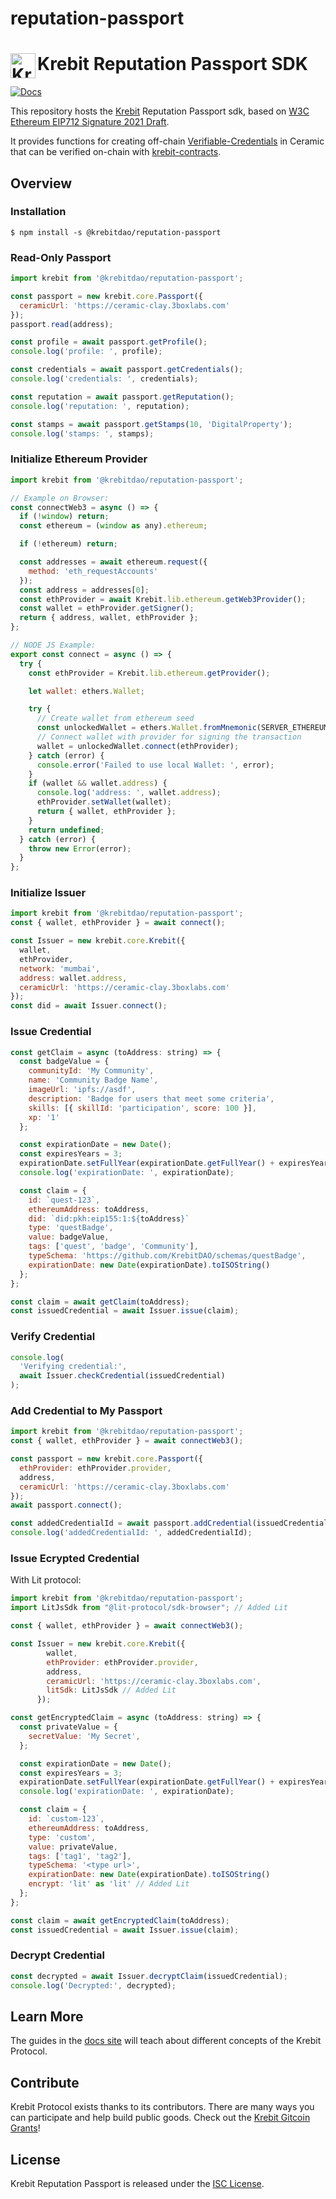 # reputation-passport

# <img src="https://gateway.pinata.cloud/ipfs/QmThGkNo3FcNrF3za1x5eqGpN99Dr9HXY6NkpQvMPArs8j/krebit-logo.png" alt="Krebit" height="40px" align="left"> Krebit Reputation Passport SDK

[![Docs](https://img.shields.io/badge/docs-%F0%9F%93%84-blue)](https://docs.krebit.id)

This repository hosts the [Krebit] Reputation Passport sdk, based on [W3C Ethereum EIP712 Signature 2021 Draft].

[krebit]: https://krebit.id
[w3c ethereum eip712 signature 2021 draft]: https://w3c-ccg.github.io/ethereum-eip712-signature-2021-spec

It provides functions for creating off-chain [Verifiable-Credentials] in Ceramic that can be verified on-chain with [krebit-contracts].

[krebit-contracts]: https://github.com/KrebitDAO/krb-contracts
[verifiable-credentials]: https://github.com/ceramicstudio/datamodels/tree/main/models/verifiable-credentials

## Overview

### Installation

```console
$ npm install -s @krebitdao/reputation-passport
```

### Read-Only Passport

```javascript
import krebit from '@krebitdao/reputation-passport';

const passport = new krebit.core.Passport({
  ceramicUrl: 'https://ceramic-clay.3boxlabs.com'
});
passport.read(address);

const profile = await passport.getProfile();
console.log('profile: ', profile);

const credentials = await passport.getCredentials();
console.log('credentials: ', credentials);

const reputation = await passport.getReputation();
console.log('reputation: ', reputation);

const stamps = await passport.getStamps(10, 'DigitalProperty');
console.log('stamps: ', stamps);
```

### Initialize Ethereum Provider

```javascript
import krebit from '@krebitdao/reputation-passport';

// Example on Browser:
const connectWeb3 = async () => {
  if (!window) return;
  const ethereum = (window as any).ethereum;

  if (!ethereum) return;

  const addresses = await ethereum.request({
    method: 'eth_requestAccounts'
  });
  const address = addresses[0];
  const ethProvider = await Krebit.lib.ethereum.getWeb3Provider();
  const wallet = ethProvider.getSigner();
  return { address, wallet, ethProvider };
};

// NODE JS Example:
export const connect = async () => {
  try {
    const ethProvider = Krebit.lib.ethereum.getProvider();

    let wallet: ethers.Wallet;

    try {
      // Create wallet from ethereum seed
      const unlockedWallet = ethers.Wallet.fromMnemonic(SERVER_ETHEREUM_SEED);
      // Connect wallet with provider for signing the transaction
      wallet = unlockedWallet.connect(ethProvider);
    } catch (error) {
      console.error('Failed to use local Wallet: ', error);
    }
    if (wallet && wallet.address) {
      console.log('address: ', wallet.address);
      ethProvider.setWallet(wallet);
      return { wallet, ethProvider };
    }
    return undefined;
  } catch (error) {
    throw new Error(error);
  }
};
```

### Initialize Issuer

```javascript
import krebit from '@krebitdao/reputation-passport';
const { wallet, ethProvider } = await connect();

const Issuer = new krebit.core.Krebit({
  wallet,
  ethProvider,
  network: 'mumbai',
  address: wallet.address,
  ceramicUrl: 'https://ceramic-clay.3boxlabs.com'
});
const did = await Issuer.connect();
```

### Issue Credential

```javascript
const getClaim = async (toAddress: string) => {
  const badgeValue = {
    communityId: 'My Community',
    name: 'Community Badge Name',
    imageUrl: 'ipfs://asdf',
    description: 'Badge for users that meet some criteria',
    skills: [{ skillId: 'participation', score: 100 }],
    xp: '1'
  };

  const expirationDate = new Date();
  const expiresYears = 3;
  expirationDate.setFullYear(expirationDate.getFullYear() + expiresYears);
  console.log('expirationDate: ', expirationDate);

  const claim = {
    id: `quest-123`,
    ethereumAddress: toAddress,
    did: `did:pkh:eip155:1:${toAddress}`
    type: 'questBadge',
    value: badgeValue,
    tags: ['quest', 'badge', 'Community'],
    typeSchema: 'https://github.com/KrebitDAO/schemas/questBadge',
    expirationDate: new Date(expirationDate).toISOString()
  };
};

const claim = await getClaim(toAddress);
const issuedCredential = await Issuer.issue(claim);
```

### Verify Credential

```javascript
console.log(
  'Verifying credential:',
  await Issuer.checkCredential(issuedCredential)
);
```

### Add Credential to My Passport

```javascript
import krebit from '@krebitdao/reputation-passport';
const { wallet, ethProvider } = await connectWeb3();

const passport = new krebit.core.Passport({
  ethProvider: ethProvider.provider,
  address,
  ceramicUrl: 'https://ceramic-clay.3boxlabs.com'
});
await passport.connect();

const addedCredentialId = await passport.addCredential(issuedCredential);
console.log('addedCredentialId: ', addedCredentialId);
```

### Issue Ecrypted Credential

With Lit protocol:

```javascript
import krebit from '@krebitdao/reputation-passport';
import LitJsSdk from "@lit-protocol/sdk-browser"; // Added Lit

const { wallet, ethProvider } = await connectWeb3();

const Issuer = new krebit.core.Krebit({
        wallet,
        ethProvider: ethProvider.provider,
        address,
        ceramicUrl: 'https://ceramic-clay.3boxlabs.com',
        litSdk: LitJsSdk // Added Lit
      });

const getEncryptedClaim = async (toAddress: string) => {
  const privateValue = {
    secretValue: 'My Secret',
  };

  const expirationDate = new Date();
  const expiresYears = 3;
  expirationDate.setFullYear(expirationDate.getFullYear() + expiresYears);
  console.log('expirationDate: ', expirationDate);

  const claim = {
    id: `custom-123`,
    ethereumAddress: toAddress,
    type: 'custom',
    value: privateValue,
    tags: ['tag1', 'tag2'],
    typeSchema: '<type url>',
    expirationDate: new Date(expirationDate).toISOString()
    encrypt: 'lit' as 'lit' // Added Lit
  };
};

const claim = await getEncryptedClaim(toAddress);
const issuedCredential = await Issuer.issue(claim);
```

### Decrypt Credential

```javascript
const decrypted = await Issuer.decryptClaim(issuedCredential);
console.log('Decrypted:', decrypted);
```

## Learn More

The guides in the [docs site](http://docs.krebit.co) will teach about different concepts of the Krebit Protocol.

## Contribute

Krebit Protocol exists thanks to its contributors. There are many ways you can participate and help build public goods. Check out the [Krebit Gitcoin Grants](https://gitcoin.co/grants/3522/krebit)!

## License

Krebit Reputation Passport is released under the [ISC License](LICENSE).
